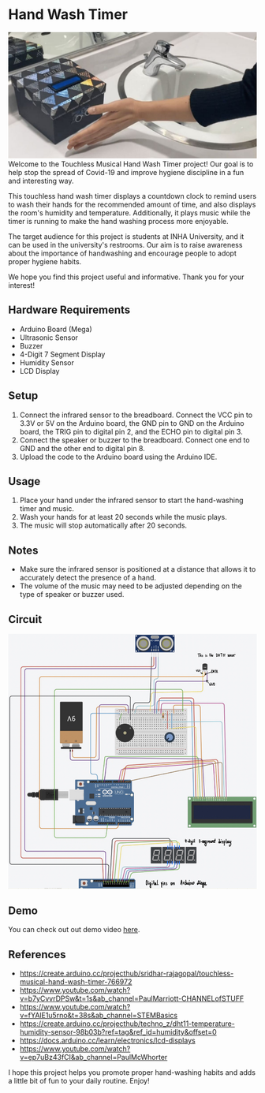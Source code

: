 # Hand Wash Timer
![box](assets/box.jpg)    
Welcome to the Touchless Musical Hand Wash Timer project! Our goal is to help stop the spread of Covid-19 and improve hygiene discipline in a fun and interesting way.

This touchless hand wash timer displays a countdown clock to remind users to wash their hands for the recommended amount of time, and also displays the room's humidity and temperature. Additionally, it plays music while the timer is running to make the hand washing process more enjoyable.

The target audience for this project is students at INHA University, and it can be used in the university's restrooms. Our aim is to raise awareness about the importance of handwashing and encourage people to adopt proper hygiene habits.

We hope you find this project useful and informative. Thank you for your interest!    

## Hardware Requirements
* Arduino Board (Mega)
* Ultrasonic Sensor
* Buzzer
* 4-Digit 7 Segment Display
* Humidity Sensor
* LCD Display 

## Setup
1. Connect the infrared sensor to the breadboard. Connect the VCC pin to 3.3V or 5V on the Arduino board, the GND pin to GND on the Arduino board, the TRIG pin to digital pin 2, and the ECHO pin to digital pin 3.
2. Connect the speaker or buzzer to the breadboard. Connect one end to GND and the other end to digital pin 8.
3. Upload the code to the Arduino board using the Arduino IDE.

## Usage
1. Place your hand under the infrared sensor to start the hand-washing timer and music.
2. Wash your hands for at least 20 seconds while the music plays.
3. The music will stop automatically after 20 seconds.

## Notes
* Make sure the infrared sensor is positioned at a distance that allows it to accurately detect the presence of a hand.
* The volume of the music may need to be adjusted depending on the type of speaker or buzzer used.    
     
## Circuit
![circuit](assets/circuit.jpeg)

## Demo
You can check out out demo video [here](https://www.youtube.com/watch?v=D734M-M7Pic&ab_channel=GulizaAitkulova).
    
## References
* https://create.arduino.cc/projecthub/sridhar-rajagopal/touchless-musical-hand-wash-timer-766972 
* https://www.youtube.com/watch?v=b7yCvvrDPSw&t=1s&ab_channel=PaulMarriott-CHANNELofSTUFF 
* https://www.youtube.com/watch?v=fYAlE1u5rno&t=38s&ab_channel=STEMBasics 
* https://create.arduino.cc/projecthub/techno_z/dht11-temperature-humidity-sensor-98b03b?ref=tag&ref_id=humidity&offset=0
* https://docs.arduino.cc/learn/electronics/lcd-displays 
* https://www.youtube.com/watch?v=ep7uBz43fCI&ab_channel=PaulMcWhorter
   
I hope this project helps you promote proper hand-washing habits and adds a little bit of fun to your daily routine. Enjoy!